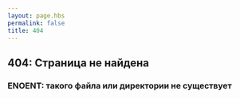 ```yaml
---
layout: page.hbs
permalink: false
title: 404
---
```

## 404: Страница не найдена
### ENOENT: такого файла или директории не существует
